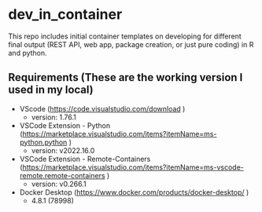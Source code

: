 # **dev_in_container**
This repo includes initial container templates on developing for different final output (REST API, web app, package creation, or just pure coding) in R and python.

## **Requirements (These are the working version I used in my local)**
* VScode (https://code.visualstudio.com/download )
    * version: 1.76.1
* VSCode Extension - Python (https://marketplace.visualstudio.com/items?itemName=ms-python.python )
    * version: v2022.16.0
* VSCode Extension - Remote-Containers (https://marketplace.visualstudio.com/items?itemName=ms-vscode-remote.remote-containers )
    * version: v0.266.1
* Docker Desktop (https://www.docker.com/products/docker-desktop/ )
    * 4.8.1 (78998)




